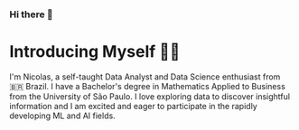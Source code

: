 ### Hi there 👋

# Introducing Myself 🙋‍♂️

I'm Nicolas, a self-taught Data Analyst and Data Science enthusiast from :brazil: Brazil. I have a Bachelor's degree in Mathematics Applied to Business from the University of São Paulo. I love exploring data to discover insightful information and I am excited and eager to participate in the rapidly developing ML and AI fields.

<!--
**NicolasFaleiros/NicolasFaleiros** is a ✨ _special_ ✨ repository because its `README.md` (this file) appears on your GitHub profile.

Here are some ideas to get you started:

- 🔭 I’m currently working on ...
- 🌱 I’m currently learning ...
- 👯 I’m looking to collaborate on ...
- 🤔 I’m looking for help with ...
- 💬 Ask me about ...
- 📫 How to reach me: ...
- 😄 Pronouns: ...
- ⚡ Fun fact: ...
-->
